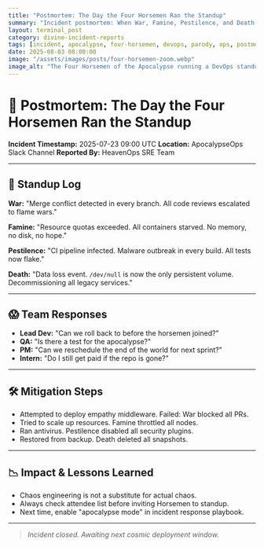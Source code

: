 ```yaml
---
title: "Postmortem: The Day the Four Horsemen Ran the Standup"
summary: "Incident postmortem: When War, Famine, Pestilence, and Death took over the ops standup, chaos reigned and the team scrambled to mitigate the apocalypse."
layout: terminal_post
category: divine-incident-reports
tags: [incident, apocalypse, four-horsemen, devops, parody, ops, postmortem]
date: 2025-08-03 08:00:00
image: "/assets/images/posts/four-horsemen-zoom.webp"
image_alt: "The Four Horsemen of the Apocalypse running a DevOps standup meeting"
---
```


# 🏇 Postmortem: The Day the Four Horsemen Ran the Standup

**Incident Timestamp:** 2025-07-23 09:00 UTC
**Location:** ApocalypseOps Slack Channel
**Reported By:** HeavenOps SRE Team

---

## 📝 Standup Log

**War:** "Merge conflict detected in every branch. All code reviews escalated to flame wars."

**Famine:** "Resource quotas exceeded. All containers starved. No memory, no disk, no hope."

**Pestilence:** "CI pipeline infected. Malware outbreak in every build. All tests now flake."

**Death:** "Data loss event. `/dev/null` is now the only persistent volume. Decommissioning all legacy services."

---

## 😱 Team Responses

- **Lead Dev:** "Can we roll back to before the horsemen joined?"
- **QA:** "Is there a test for the apocalypse?"
- **PM:** "Can we reschedule the end of the world for next sprint?"
- **Intern:** "Do I still get paid if the repo is gone?"

---

## 🛠️ Mitigation Steps

- Attempted to deploy empathy middleware. Failed: War blocked all PRs.
- Tried to scale up resources. Famine throttled all nodes.
- Ran antivirus. Pestilence disabled all security plugins.
- Restored from backup. Death deleted all snapshots.

---

## 📉 Impact & Lessons Learned

- Chaos engineering is not a substitute for actual chaos.
- Always check attendee list before inviting Horsemen to standup.
- Next time, enable "apocalypse mode" in incident response playbook.

---

> *Incident closed. Awaiting next cosmic deployment window.*
